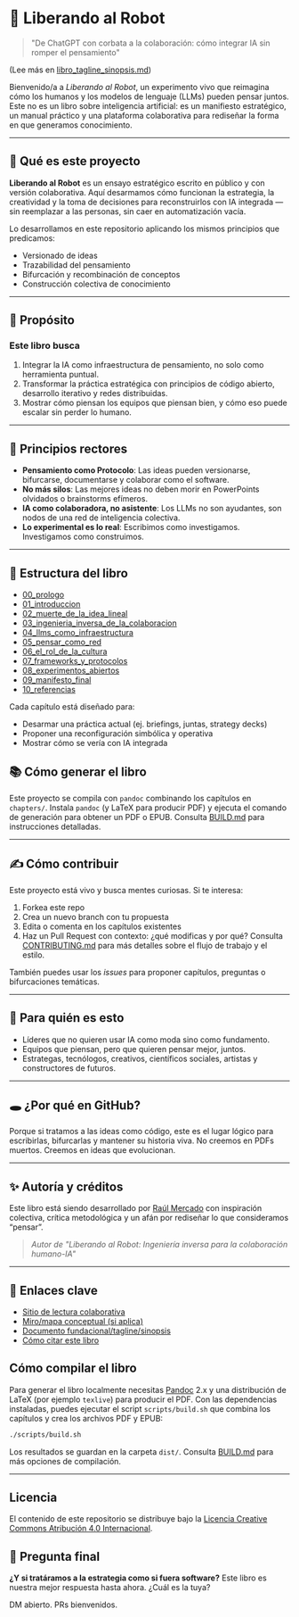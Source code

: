 # 🤖 Liberando al Robot

> "De ChatGPT con corbata a la colaboración: cómo integrar IA sin romper el pensamiento"

(Lee más en [libro_tagline_sinopsis.md](libro_tagline_sinopsis.md))

Bienvenido/a a *Liberando al Robot*, un experimento vivo que reimagina cómo los humanos y los modelos de lenguaje (LLMs) pueden pensar juntos. Este no es un libro sobre inteligencia artificial: es un manifiesto estratégico, un manual práctico y una plataforma colaborativa para rediseñar la forma en que generamos conocimiento.

---

## 📘 Qué es este proyecto

**Liberando al Robot** es un ensayo estratégico escrito en público y con versión colaborativa. Aquí desarmamos cómo funcionan la estrategia, la creatividad y la toma de decisiones para reconstruirlos con IA integrada —sin reemplazar a las personas, sin caer en automatización vacía.

Lo desarrollamos en este repositorio aplicando los mismos principios que predicamos:

- Versionado de ideas
- Trazabilidad del pensamiento
- Bifurcación y recombinación de conceptos
- Construcción colectiva de conocimiento

---

## 🧭 Propósito

### Este libro busca

1. Integrar la IA como infraestructura de pensamiento, no solo como herramienta puntual.
2. Transformar la práctica estratégica con principios de código abierto, desarrollo iterativo y redes distribuidas.
3. Mostrar cómo piensan los equipos que piensan bien, y cómo eso puede escalar sin perder lo humano.

---

## 🔑 Principios rectores

- **Pensamiento como Protocolo**: Las ideas pueden versionarse, bifurcarse, documentarse y colaborar como el software.
- **No más silos**: Las mejores ideas no deben morir en PowerPoints olvidados o brainstorms efímeros.
- **IA como colaboradora, no asistente**: Los LLMs no son ayudantes, son nodos de una red de inteligencia colectiva.
- **Lo experimental es lo real**: Escribimos como investigamos. Investigamos como construimos.

---

## 🧱 Estructura del libro

- [00_prologo](chapters/00_prologo.md)
- [01_introduccion](chapters/01_introduccion.md)
- [02_muerte_de_la_idea_lineal](chapters/02_muerte_de_la_idea_lineal.md)
- [03_ingenieria_inversa_de_la_colaboracion](chapters/03_ingenieria_inversa_de_la_colaboracion.md)
- [04_llms_como_infraestructura](chapters/04_llms_como_infraestructura.md)
- [05_pensar_como_red](chapters/05_pensar_como_red.md)
- [06_el_rol_de_la_cultura](chapters/06_el_rol_de_la_cultura.md)
- [07_frameworks_y_protocolos](chapters/07_frameworks_y_protocolos.md)
- [08_experimentos_abiertos](chapters/08_experimentos_abiertos.md)
- [09_manifesto_final](chapters/09_manifesto_final.md)
- [10_referencias](chapters/10_referencias.md)

Cada capítulo está diseñado para:

- Desarmar una práctica actual (ej. briefings, juntas, strategy decks)
- Proponer una reconfiguración simbólica y operativa
- Mostrar cómo se vería con IA integrada

## 📚 Cómo generar el libro

Este proyecto se compila con `pandoc` combinando los capítulos en `chapters/`.
Instala `pandoc` (y LaTeX para producir PDF) y ejecuta el comando de generación para obtener un PDF o EPUB.
Consulta [BUILD.md](BUILD.md) para instrucciones detalladas.

---

## ✍️ Cómo contribuir

Este proyecto está vivo y busca mentes curiosas. Si te interesa:

1. Forkea este repo
2. Crea un nuevo branch con tu propuesta
3. Edita o comenta en los capítulos existentes
4. Haz un Pull Request con contexto: ¿qué modificas y por qué?
Consulta [CONTRIBUTING.md](CONTRIBUTING.md) para más detalles sobre el flujo de trabajo y el estilo.

También puedes usar los *issues* para proponer capítulos, preguntas o bifurcaciones temáticas.

---

## 🧠 Para quién es esto

- Líderes que no quieren usar IA como moda sino como fundamento.
- Equipos que piensan, pero que quieren pensar mejor, juntos.
- Estrategas, tecnólogos, creativos, científicos sociales, artistas y constructores de futuros.

---

## 🕳️ ¿Por qué en GitHub?

Porque si tratamos a las ideas como código, este es el lugar lógico para escribirlas, bifurcarlas y mantener su historia viva.
No creemos en PDFs muertos. Creemos en ideas que evolucionan.

---

## ✨ Autoría y créditos

Este libro está siendo desarrollado por [Raúl Mercado](https://www.linkedin.com/in/raulmercado) con inspiración colectiva, crítica metodológica y un afán por rediseñar lo que consideramos “pensar”.

> *Autor de "Liberando al Robot: Ingeniería inversa para la colaboración humano-IA"*

---

## 📎 Enlaces clave

- [Sitio de lectura colaborativa](https://lnkd.in/eSFDs5xk)
- [Miro/mapa conceptual (si aplica)](https://example.com)
- [Documento fundacional/tagline/sinopsis](libro_tagline_sinopsis.md)
- [Cómo citar este libro](CITATION.cff)

## Cómo compilar el libro

Para generar el libro localmente necesitas [Pandoc](https://pandoc.org/) 2.x y
una distribución de LaTeX (por ejemplo `texlive`) para producir el PDF. Con las
dependencias instaladas, puedes ejecutar el script `scripts/build.sh` que
combina los capítulos y crea los archivos PDF y EPUB:

```bash
./scripts/build.sh
```

Los resultados se guardan en la carpeta `dist/`. Consulta [BUILD.md](BUILD.md)
para más opciones de compilación.

---

## Licencia

El contenido de este repositorio se distribuye bajo la [Licencia Creative Commons Atribución 4.0 Internacional](LICENSE).

## 🚀 Pregunta final

**¿Y si tratáramos a la estrategia como si fuera software?**
Este libro es nuestra mejor respuesta hasta ahora. ¿Cuál es la tuya?

DM abierto. PRs bienvenidos.
